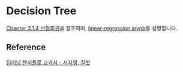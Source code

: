 # Decision Tree

[Chapter 3.1.4 선형회귀](https://github.com/gilbutITbook/080263/blob/master/chap3/python_3%EC%9E%A5.ipynb)을 참조하여, [linear-regression.ipynb](https://github.com/kyopark2014/ML-Algorithms/blob/main/samples/linear-regression/linear-regression.ipynb)를 설명합니다. 




## Reference 

[딥러닝 텐서플로 교과서 - 서지영, 길벗](https://github.com/gilbutITbook/080263)
